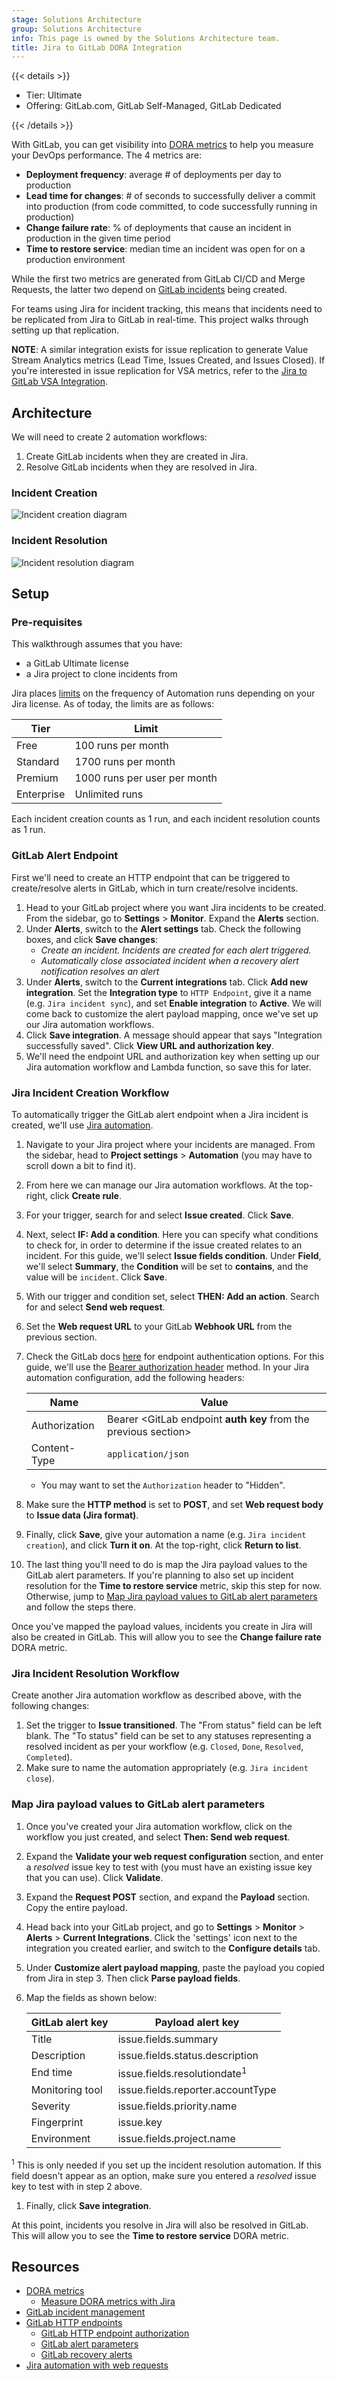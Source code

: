 ```yaml
---
stage: Solutions Architecture
group: Solutions Architecture
info: This page is owned by the Solutions Architecture team.
title: Jira to GitLab DORA Integration
---
```


{{< details >}}

- Tier: Ultimate
- Offering: GitLab.com, GitLab Self-Managed, GitLab Dedicated

{{< /details >}}

With GitLab, you can get visibility into [DORA metrics](../../user/analytics/dora_metrics.md) to help you measure your DevOps performance. The 4 metrics are:

- **Deployment frequency**: average # of deployments per day to production
- **Lead time for changes**: # of seconds to successfully deliver a commit into production (from code committed, to code successfully running in production)
- **Change failure rate**: % of deployments that cause an incident in production in the given time period
- **Time to restore service**: median time an incident was open for on a production environment

While the first two metrics are generated from GitLab CI/CD and Merge Requests, the latter two depend on [GitLab incidents](../../operations/incident_management/manage_incidents.md) being created. 

For teams using Jira for incident tracking, this means that incidents need to be replicated from Jira to GitLab in real-time. This project walks through setting up that replication.

**NOTE**: A similar integration exists for issue replication to generate Value Stream Analytics metrics (Lead Time, Issues Created, and Issues Closed). If you're interested in issue replication for VSA metrics, refer to the [Jira to GitLab VSA Integration](jira_vsa.md).

## Architecture

We will need to create 2 automation workflows:

1. Create GitLab incidents when they are created in Jira.
1. Resolve GitLab incidents when they are resolved in Jira.

### Incident Creation

![Incident creation diagram](img/jira_dora_creation_flow_v18_1.png)

### Incident Resolution

![Incident resolution diagram](img/jira_dora_resolution_flow_v18_1.png)

## Setup

### Pre-requisites

This walkthrough assumes that you have:

- a GitLab Ultimate license
- a Jira project to clone incidents from

Jira places [limits](https://www.atlassian.com/software/jira/pricing) on the frequency of Automation runs depending on your Jira license. As of today, the limits are as follows:

| **Tier**   | **Limit**                    |
|------------|------------------------------|
| Free       | 100 runs per month           |
| Standard   | 1700 runs per month          |
| Premium    | 1000 runs per user per month |
| Enterprise | Unlimited runs               |

Each incident creation counts as 1 run, and each incident resolution counts as 1 run.

### GitLab Alert Endpoint

First we'll need to create an HTTP endpoint that can be triggered to create/resolve alerts in GitLab, which in turn create/resolve incidents.

1. Head to your GitLab project where you want Jira incidents to be created. From the sidebar, go to **Settings** > **Monitor**. Expand the **Alerts** section.
1. Under **Alerts**, switch to the **Alert settings** tab. Check the following boxes, and click **Save changes**:
   - _Create an incident. Incidents are created for each alert triggered._
   - _Automatically close associated incident when a recovery alert notification resolves an alert_
1. Under **Alerts**, switch to the **Current integrations** tab. Click **Add new integration**. Set the **Integration type** to `HTTP Endpoint`, give it a name (e.g. `Jira incident sync`), and set **Enable integration** to **Active**. We will come back to customize the alert payload mapping, once we've set up our Jira automation workflows.
1. Click **Save integration**. A message should appear that says "Integration successfully saved". Click **View URL and authorization key**.
1. We'll need the endpoint URL and authorization key when setting up our Jira automation workflow and Lambda function, so save this for later.

### Jira Incident Creation Workflow

To automatically trigger the GitLab alert endpoint when a Jira incident is created, we'll use [Jira automation](https://community.atlassian.com/t5/Jira-articles/Automation-for-Jira-Send-web-request-using-Jira-REST-API/ba-p/1443828).

1. Navigate to your Jira project where your incidents are managed. From the sidebar, head to **Project settings** > **Automation** (you may have to scroll down a bit to find it).
1. From here we can manage our Jira automation workflows. At the top-right, click **Create rule**.
1. For your trigger, search for and select **Issue created**. Click **Save**.
1. Next, select **IF: Add a condition**. Here you can specify what conditions to check for, in order to determine if the issue created relates to an incident. For this guide, we'll select **Issue fields condition**. Under **Field**, we'll select **Summary**, the **Condition** will be set to **contains**, and the value will be `incident`. Click **Save**.
1. With our trigger and condition set, select **THEN: Add an action**. Search for and select **Send web request**.
1. Set the **Web request URL** to your GitLab **Webhook URL** from the previous section. 
1. Check the GitLab docs [here](../../operations/incident_management/integrations.md#authorization) for endpoint authentication options. For this guide, we'll use the [Bearer authorization header](../../operations/incident_management/integrations.md#bearer-authorization-header) method. In your Jira automation configuration, add the following headers:

    | Name | Value |
    | ------ | ------ |
    | Authorization | Bearer \<GitLab endpoint **auth key** from the previous section\> |
    | Content-Type | `application/json` |

    - You may want to set the `Authorization` header to "Hidden".
1. Make sure the **HTTP method** is set to **POST**, and set **Web request body** to **Issue data (Jira format)**.
1. Finally, click **Save**, give your automation a name (e.g. `Jira incident creation`), and click **Turn it on**. At the top-right, click **Return to list**.
1. The last thing you'll need to do is map the Jira payload values to the GitLab alert parameters. If you're planning to also set up incident resolution for the **Time to restore service** metric, skip this step for now. Otherwise, jump to [Map Jira payload values to GitLab alert parameters](#map-jira-payload-values-to-gitlab-alert-parameters) and follow the steps there.

Once you've mapped the payload values, incidents you create in Jira will also be created in GitLab. This will allow you to see the **Change failure rate** DORA metric.

### Jira Incident Resolution Workflow

Create another Jira automation workflow as described above, with the following changes:

1. Set the trigger to **Issue transitioned**. The "From status" field can be left blank. The "To status" field can be set to any statuses representing a resolved incident as per your workflow (e.g. `Closed`, `Done`, `Resolved`, `Completed`).
1. Make sure to name the automation appropriately (e.g. `Jira incident close`).

### Map Jira payload values to GitLab alert parameters

1. Once you've created your Jira automation workflow, click on the workflow you just created, and select **Then: Send web request**.
1. Expand the **Validate your web request configuration** section, and enter a *resolved* issue key to test with (you must have an existing issue key that you can use). Click **Validate**.
1. Expand the **Request POST** section, and expand the **Payload** section. Copy the entire payload.
1. Head back into your GitLab project, and go to **Settings** > **Monitor** > **Alerts** > **Current Integrations**. Click the 'settings' icon next to the integration you created earlier, and switch to the **Configure details** tab.
1. Under **Customize alert payload mapping**, paste the payload you copied from Jira in step 3. Then click **Parse payload fields**.
1. Map the fields as shown below:

    | GitLab alert key | Payload alert key |
    | ------ | ------ |
    | Title | issue.fields.summary |
    | Description | issue.fields.status.description |
    | End time | issue.fields.resolutiondate<sup>1</sup> |
    | Monitoring tool | issue.fields.reporter.accountType |
    | Severity | issue.fields.priority.name |
    | Fingerprint | issue.key |
    | Environment | issue.fields.project.name |

<sup>1</sup> This is only needed if you set up the incident resolution automation. If this field doesn't appear as an option, make sure you entered a *resolved* issue key to test with in step 2 above.

1. Finally, click **Save integration**.

At this point, incidents you resolve in Jira will also be resolved in GitLab. This will allow you to see the **Time to restore service** DORA metric.

## Resources

- [DORA metrics](../../user/analytics/dora_metrics.md)
  - [Measure DORA metrics with Jira](../../user/analytics/dora_metrics.md#with-jira)
- [GitLab incident management](../../operations/incident_management/manage_incidents.md)
- [GitLab HTTP endpoints](../../operations/incident_management/integrations.md#alerting-endpoints)
  - [GitLab HTTP endpoint authorization](../../operations/incident_management/integrations.md#authorization)
  - [GitLab alert parameters](../../operations/incident_management/integrations.md#customize-the-alert-payload-outside-of-gitlab)
  - [GitLab recovery alerts](../../operations/incident_management/integrations.md#recovery-alerts)
- [Jira automation with web requests](https://community.atlassian.com/t5/Jira-articles/Automation-for-Jira-Send-web-request-using-Jira-REST-API/ba-p/1443828)
